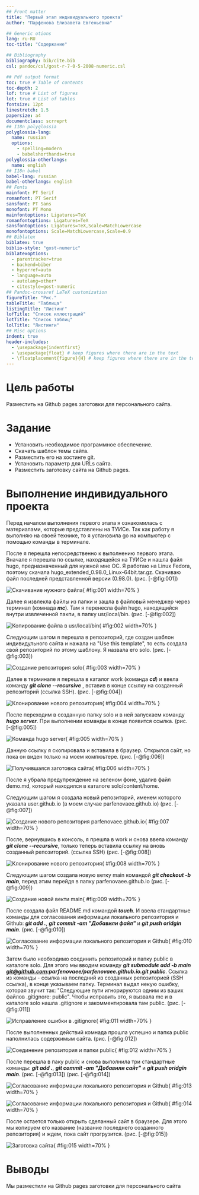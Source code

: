 ```yaml
---
## Front matter
title: "Первый этап индивидуального проекта"
author: "Парфенова Елизавета Евгеньевна"

## Generic otions
lang: ru-RU
toc-title: "Содержание"

## Bibliography
bibliography: bib/cite.bib
csl: pandoc/csl/gost-r-7-0-5-2008-numeric.csl

## Pdf output format
toc: true # Table of contents
toc-depth: 2
lof: true # List of figures
lot: true # List of tables
fontsize: 12pt
linestretch: 1.5
papersize: a4
documentclass: scrreprt
## I18n polyglossia
polyglossia-lang:
  name: russian
  options:
	- spelling=modern
	- babelshorthands=true
polyglossia-otherlangs:
  name: english
## I18n babel
babel-lang: russian
babel-otherlangs: english
## Fonts
mainfont: PT Serif
romanfont: PT Serif
sansfont: PT Sans
monofont: PT Mono
mainfontoptions: Ligatures=TeX
romanfontoptions: Ligatures=TeX
sansfontoptions: Ligatures=TeX,Scale=MatchLowercase
monofontoptions: Scale=MatchLowercase,Scale=0.9
## Biblatex
biblatex: true
biblio-style: "gost-numeric"
biblatexoptions:
  - parentracker=true
  - backend=biber
  - hyperref=auto
  - language=auto
  - autolang=other*
  - citestyle=gost-numeric
## Pandoc-crossref LaTeX customization
figureTitle: "Рис."
tableTitle: "Таблица"
listingTitle: "Листинг"
lofTitle: "Список иллюстраций"
lotTitle: "Список таблиц"
lolTitle: "Листинги"
## Misc options
indent: true
header-includes:
  - \usepackage{indentfirst}
  - \usepackage{float} # keep figures where there are in the text
  - \floatplacement{figure}{H} # keep figures where there are in the text
---
```


# Цель работы

Разместить на Github pages заготовки для персонального сайта.

# Задание

- Установить необходимое программное обеспечение.
- Скачать шаблон темы сайта.
- Разместить его на хостинге git.
- Установить параметр для URLs сайта.
- Разместить заготовку сайта на Github pages.

# Выполнение индивидуального проекта

Перед началом выполнения первого этапа я ознакомилась с материалами, которые представлены на ТУИСе. Так как работу я выполняю на своей технике, то я установила go на компьютер с помощью команды в терминале.

После я перешла непосредственно к выполнению первого этапа. Вначале я перешла по ссылке, находящейся на ТУИСе и нашла файл hugo, предназначенный для нужной мне ОС. Я работаю на Linux Fedora, поэтому скачала hugo_extended_0.98.0_Linux-64bit.tar.gz. Скачиваю файл последней представленной версии (0.98.0). (рис. [-@fig:001])

![Скачивание нужного файла](image/1.png){ #fig:001 width=70% }

Далее я извлекла файлы из папки и зашла в файловый менеджер через терминал (комнада ***mc***). Там я перенесла файл hugo, находящийся внутри извлеченной пакпи, в папку usr/local/bin. (рис. [-@fig:002])

![Копирование файла в usr/local/bin](image/2.png){ #fig:002 width=70% }

Следующим шагом я перешла в репозиторий, где создан шаблон индивидульного сайта и нажала на "Use this template", то есть создала свой репозиторий по этому шаблону. Я назвала его solo. (рис. [-@fig:003])

![Создание репозитория solo ](image/3.png){ #fig:003 width=70% }

Далее в терминале я перешла в каталог work (команда ***cd***) и ввела команду ***git clone --recursive*** , вставив в конце ссылку на созданный репозиторий (ссылка SSH). (рис. [-@fig:004])

![Клонирование нового репозитория](image/4.png){ #fig:004 width=70% }

После переходим в созданную папку solo и в ней запускаем команду ***hugo server***. При выполнении команды в конце появится ссылка. (рис. [-@fig:005])

![Команда ***hugo server***](image/5.png){ #fig:005 width=70% }

Данную ссылку я скопировала и вставила в браузер. Открылся сайт, но пока он виден только на моем компюьтере. (рис. [-@fig:006])

![Получившаяся заготовка сайта](image/6.png){ #fig:006 width=70% }

После я убрала предупреждение на зеленом фоне, удалив файл demo.md, который находился в каталоге solo/content/home. 

Следующим шагом я создала новый репозиторий, именем которого указала user.github.io (в моем случае parfenovaee.github.io) (рис. [-@fig:007])

![Создание нового репозитория parfenovaee.github.io ](image/7.png){ #fig:007 width=70% }

После, вернувшись в консоль, я прешла в work и снова ввела команду ***git clone --recursive***, только теперь вставила ссылку на вновь созданный репозиторий. (ссылка SSH) (рис. [-@fig:008])

![Клонирование нового репозитория](image/8.png){ #fig:008 width=70% }

Следующим шагом создала новую ветку main командой ***git checkout -b main***, перед этим перейдя в папку parfenovaee.github.io  (рис. [-@fig:009])

![Создание новой векти main ](image/9.png){ #fig:009 width=70% }

После создала файл README.md командой ***touch***.
И ввела стандартные команды для согласования информации локального репозитория и Github: ***git add .***, ***git commit -am "Добавили файл"*** и ***git push oridgin main***. (рис. [-@fig:010])

![Согласование информации локального репозитория и Github](image/10.png){ #fig:010 width=70% }

Затем было необходимо соединить репозиторий и папку public в каталоге solo. Для этого мы вводим команду ***git submodule add -b main git@github.com:parfenovaee/parfenovaee.github.io.git public***. Ссылка из команды - ссылка на последний из созданных репозиторией (SSH ссылка), в конце указываем папку. Терминал выдал некую ошибку, которая звучит так: "Следующие пути игнорируются одним из ваших файлов .gitignore: public". Чтобы исправить это, я вызвала mc и в каталоге solo нашла .gitignore и закомментировала там public. (рис. [-@fig:011])

![Исправление ошибки в .gitignore](image/11.png){ #fig:011 width=70% }

После выполненных действий комнада прошла успешно и папка public наполнилась содержимым сайта. (рис. [-@fig:012])

![Соединение репозитория и папки public ](image/12.png){ #fig:012 width=70% }

После перешла в паку public и снова выполнила три стандартные команды: ***git add .***, ***git commit -am "Добавили сайт"*** и ***git push oridgin main***. (рис. [-@fig:013]) (рис. [-@fig:014])

![Согласование информации локального репозитория и Github](image/13.png){ #fig:013 width=70% }

![Согласование информации локального репозитория и Github](image/14.png){ #fig:014 width=70% }

После остается только открыть сделанный сайт в браузере. Для этого мы копируем его название (название последнего созданного репозитория) и ждем, пока сайт прогрузится. (рис. [-@fig:015])

![Заготовка сайта](image/15.png){ #fig:015 width=70% }


# Выводы

Мы разместили на Github pages заготовки для персонального сайта




